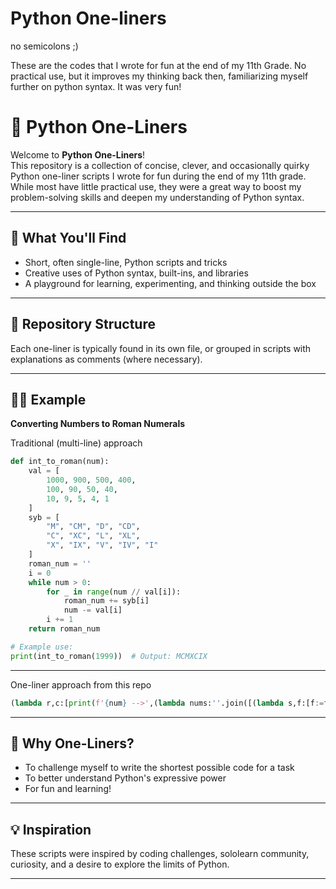 # Python One-liners
no semicolons ;)

These are the codes that I wrote for fun at the end of my 11th Grade. No practical use, but it improves my thinking back then, familiarizing myself further on python syntax. It was very fun!

# 🐍 Python One-Liners

Welcome to **Python One-Liners**!  
This repository is a collection of concise, clever, and occasionally quirky Python one-liner scripts I wrote for fun during the end of my 11th grade. While most have little practical use, they were a great way to boost my problem-solving skills and deepen my understanding of Python syntax.

---

## 🚀 What You'll Find

- Short, often single-line, Python scripts and tricks
- Creative uses of Python syntax, built-ins, and libraries
- A playground for learning, experimenting, and thinking outside the box

---

## 📂 Repository Structure

Each one-liner is typically found in its own file, or grouped in scripts with explanations as comments (where necessary).

---

## 🧑‍💻 Example

**Converting Numbers to Roman Numerals**

<summary>Traditional (multi-line) approach</summary>

```python
def int_to_roman(num):
    val = [
        1000, 900, 500, 400,
        100, 90, 50, 40,
        10, 9, 5, 4, 1
    ]
    syb = [
        "M", "CM", "D", "CD",
        "C", "XC", "L", "XL",
        "X", "IX", "V", "IV", "I"
    ]
    roman_num = ''
    i = 0
    while num > 0:
        for _ in range(num // val[i]):
            roman_num += syb[i]
            num -= val[i]
        i += 1
    return roman_num

# Example use:
print(int_to_roman(1999))  # Output: MCMXCIX
```

---

<summary>One-liner approach from this repo</summary>

```python
(lambda r,c:[print(f'{num} -->',(lambda nums:''.join([(lambda s,f:[f:=f.replace(b,r) for b,r in{'0':s[0],'1':s[1],'2':s[2]}.items()][2])('IVXLCDMnn'[(len(nums)-1-i)*2:],['','0','00','000','01','1','10','100','1000','02'][nums[i]]) for i in range(len(nums))]))([int(d) for d in f'{num}']))for num in sorted([c([r(1,200),r(1,3999)]) for _ in range(50)])])(__import__('random').randint, __import__('random').choice)
```


---

## 🤔 Why One-Liners?

- To challenge myself to write the shortest possible code for a task
- To better understand Python's expressive power
- For fun and learning!

---

## 💡 Inspiration

These scripts were inspired by coding challenges, sololearn community, curiosity, and a desire to explore the limits of Python.

---
